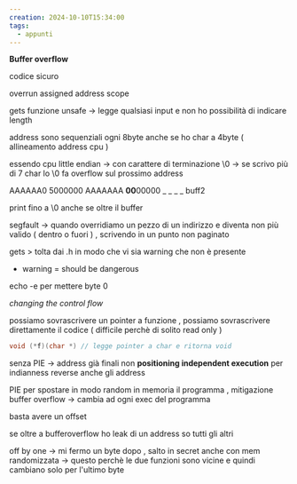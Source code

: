 ```yaml
---
creation: 2024-10-10T15:34:00
tags:
  - appunti
---
```

**Buffer overflow**

codice sicuro 

overrun assigned address scope  

gets funzione unsafe -> legge qualsiasi input e non ho possibilità di indicare length

address sono sequenziali ogni 8byte anche se ho char a 4byte ( allineamento address cpu )

essendo cpu little endian -> con carattere di terminazione \0 -> se scrivo più di 7 char lo \0 fa overflow sul prossimo address  

AAAAAA0  5000000
AAAAAAA **00**00000 \_ _ _ _ buff2

print fino a \0 anche se oltre il buffer

segfault -> quando overridiamo un pezzo di un indirizzo e diventa non più valido ( dentro o fuori ) , scrivendo in un punto non paginato

gets > tolta dai .h in modo che vi sia warning che non è presente 
+ warning = should be dangerous

echo -e per mettere byte 0

*changing the control flow*

possiamo sovrascrivere un pointer a funzione , possiamo sovrascrivere direttamente il codice ( difficile perchè di solito read only )

```c
void (*f)(char *) // legge pointer a char e ritorna void
```

senza PIE -> address già finali non **positioning independent execution**
per indianness reverse anche gli address 

PIE per spostare in modo random in memoria il programma , mitigazione buffer overflow -> cambia ad ogni exec del programma 

basta avere un offset

se oltre a bufferoverflow ho leak di un address so tutti gli altri 

off by one -> mi fermo un byte dopo , salto in secret anche con mem randomizzata -> questo perchè le due funzioni sono vicine e quindi cambiano solo per l'ultimo byte

